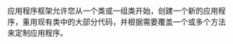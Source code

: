 <span  style="font-family: Simsun,serif; font-size: 17px; ">

应用程序框架允许您从一个类或一组类开始，创建一个新的应用程序，重用现有类中的大部分代码，并根据需要覆盖一个或多个方法来定制应用程序。



</span>